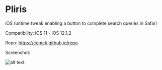 # Pliris

iOS runtime tweak enabling a button to complete search queries in Safari

Compatibility: iOS 11 - iOS 12.1.2

Repo: https://cemck.github.io/repo

Screenshot:

![alt text](https://cemck.github.io/repo/assets/com.cemck.pliris/screenshot/01_pliris.jpg "Pliris")

